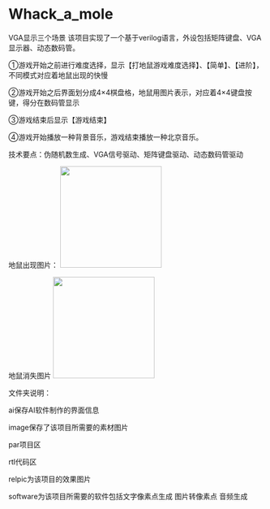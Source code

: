# Whack_a_mole
VGA显示三个场景
该项目实现了一个基于verilog语言，外设包括矩阵键盘、VGA显示器、动态数码管。

①游戏开始之前进行难度选择，显示【打地鼠游戏难度选择】、【简单】、【进阶】，不同模式对应着地鼠出现的快慢

②游戏开始之后界面划分成4×4棋盘格，地鼠用图片表示，对应着4×4键盘按键，得分在数码管显示

③游戏结束后显示【游戏结束】

④游戏开始播放一种背景音乐，游戏结束播放一种北京音乐。


技术要点：伪随机数生成、VGA信号驱动、矩阵键盘驱动、动态数码管驱动

地鼠出现图片：
<img src="https://github.com/kityAB2/Whack_a_mole_game/blob/master/imag/QQ%E5%9B%BE%E7%89%8720230316112301.jpg" width="200px">

地鼠消失图片
<img src="https://github.com/kityAB2/Whack_a_mole_game/blob/master/imag/QQ%E5%9B%BE%E7%89%8720230316112321.jpg" width="200px">

文件夹说明：

ai保存AI软件制作的界面信息

image保存了该项目所需要的素材图片

par项目区

rtl代码区

relpic为该项目的效果图片

software为该项目所需要的软件包括文字像素点生成 图片转像素点  音频生成

